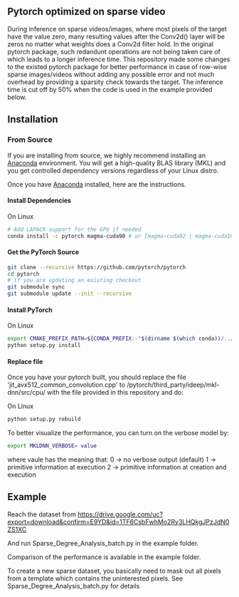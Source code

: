Pytorch optimized on sparse video
--------------------------------------------------------------------------------

During inference on sparse videos/images, where most pixels of the target have the value zero, many resulting values after the Conv2d() layer will be zeros no matter what weights does a Conv2d filter hold. In the original pytorch package, such redandunt operations are not being taken care of which leads to a longer inference time. This repository made some changes to the existed pytorch package for better performance in case of row-wise sparse images/videos without adding any possible error and not much overhead by providing a sparsity check towards the target. The inference time is cut off by 50% when the code is used in the example provided below. 

## Installation

### From Source

If you are installing from source, we highly recommend installing an [Anaconda](https://www.anaconda.com/distribution/#download-section) environment.
You will get a high-quality BLAS library (MKL) and you get controlled dependency versions regardless of your Linux distro.

Once you have [Anaconda](https://www.anaconda.com/distribution/#download-section) installed, here are the instructions.

#### Install Dependencies

On Linux
```bash
# Add LAPACK support for the GPU if needed
conda install -c pytorch magma-cuda90 # or [magma-cuda92 | magma-cuda100 ] depending on your cuda version
```

#### Get the PyTorch Source
```bash
git clone --recursive https://github.com/pytorch/pytorch
cd pytorch
# if you are updating an existing checkout
git submodule sync
git submodule update --init --recursive
```

#### Install PyTorch
On Linux
```bash
export CMAKE_PREFIX_PATH=${CONDA_PREFIX:-"$(dirname $(which conda))/../"}
python setup.py install
```

#### Replace file
Once you have your pytorch built, you should replace the file 'jit_avx512_common_convolution.cpp' to /pytorch/third_party/ideep/mkl-dnn/src/cpu/ with the file provided in this repository and do:

On Linux
```bash
python setup.py rebuild
```
To better visualize the performance, you can turn on the verbose model by:
```bash
export MKLDNN_VERBOSE= value
```
where vaule has the meaning that:
0	-> no verbose output (default)
1	-> primitive information at execution
2	-> primitive information at creation and execution

## Example
Reach the dataset from https://drive.google.com/uc?export=download&confirm=E9YD&id=1TF6CsbFwhMo2Ry3LHQkgJPzJdN0ZS1XC

And run Sparse_Degree_Analysis_batch.py in the example folder.

Comparison of the performance is available in the example folder.

To create a new sparse dataset, you basically need to mask out all pixels from a template which contains the uninterested pixels. See Sparse_Degree_Analysis_batch.py for details
